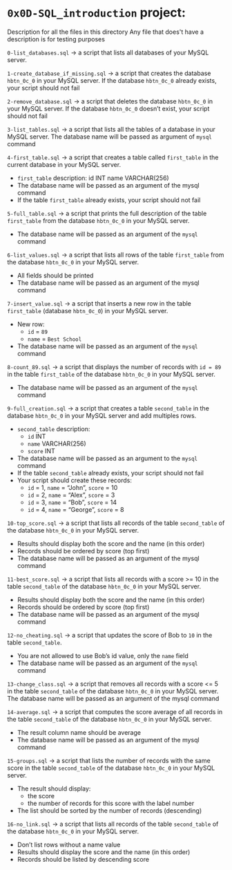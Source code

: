 
# `0x0D-SQL_introduction`  project:

[](https://github.com/alaahamed1/alx-higher_level_programming/blob/main/0x0D-SQL_introduction/README.md#0x0d-sql_introduction-project)

Description for all the files in this directory Any file that does't have a description is for testing purposes

`0-list_databases.sql`  -> a script that lists all databases of your MySQL server.

`1-create_database_if_missing.sql`  -> a script that creates the database  `hbtn_0c_0`  in your MySQL server. If the database  `hbtn_0c_0`  already exists, your script should not fail

`2-remove_database.sql`  -> a script that deletes the database  `hbtn_0c_0`  in your MySQL server. If the database  `hbtn_0c_0`  doesn’t exist, your script should not fail

`3-list_tables.sql`  -> a script that lists all the tables of a database in your MySQL server. The database name will be passed as argument of  `mysql`  command

`4-first_table.sql`  -> a script that creates a table called  `first_table`  in the current database in your MySQL server.

-   `first_table`  description: id INT name VARCHAR(256)
-   The database name will be passed as an argument of the mysql command
-   If the table  `first_table`  already exists, your script should not fail

`5-full_table.sql`  -> a script that prints the full description of the table  `first_table`  from the database  `hbtn_0c_0`  in your MySQL server.

-   The database name will be passed as an argument of the  `mysql`  command

`6-list_values.sql`  -> a script that lists all rows of the table  `first_table`  from the database  `hbtn_0c_0`  in your MySQL server.

-   All fields should be printed
-   The database name will be passed as an argument of the mysql command

`7-insert_value.sql`  -> a script that inserts a new row in the table  `first_table`  (database  `hbtn_0c_0`) in your MySQL server.

-   New row:
	-   `id`  =  `89`
	-   `name`  =  `Best School`
-   The database name will be passed as an argument of the  `mysql`  command

`8-count_89.sql`  -> a script that displays the number of records with  `id = 89`  in the table  `first_table`  of the database  `hbtn_0c_0`  in your MySQL server.

-   The database name will be passed as an argument of the  `mysql`  command

`9-full_creation.sql`  -> a script that creates a table  `second_table`  in the database  `hbtn_0c_0`  in your MySQL server and add multiples rows.

-   `second_table`  description:
	-   `id`  INT
	-   `name`  VARCHAR(256)
	-   `score`  INT
-   The database name will be passed as an argument to the  `mysql`  command
-   If the table  `second_table`  already exists, your script should not fail
-   Your script should create these records:
	-   `id`  = 1,  `name`  = “John”,  `score`  = 10
	-   `id`  = 2,  `name`  = “Alex”,  `score`  = 3
	-   `id`  = 3,  `name`  = “Bob”,  `score`  = 14
	-   `id`  = 4,  `name`  = “George”,  `score`  = 8

`10-top_score.sql`  -> a script that lists all records of the table  `second_table`  of the database  `hbtn_0c_0`  in your MySQL server.

-   Results should display both the score and the name (in this order)
-   Records should be ordered by score (top first)
-   The database name will be passed as an argument of the mysql command

`11-best_score.sql`  -> a script that lists all records with a score >= 10 in the table  `second_table`  of the database  `hbtn_0c_0`  in your MySQL server.

-   Results should display both the score and the name (in this order)
-   Records should be ordered by score (top first)
-   The database name will be passed as an argument of the mysql command

`12-no_cheating.sql`  -> a script that updates the score of Bob to  `10`  in the table  `second_table`.

-   You are not allowed to use Bob’s id value, only the  `name`  field
-   The database name will be passed as an argument of the  `mysql`  command

`13-change_class.sql`  -> a script that removes all records with a score <= 5 in the table  `second_table`  of the database  `hbtn_0c_0`  in your MySQL server. The database name will be passed as an argument of the mysql command

`14-average.sql`  -> a script that computes the score average of all records in the table  `second_table`  of the database  `hbtn_0c_0`  in your MySQL server.

-   The result column name should be average
-   The database name will be passed as an argument of the mysql command

`15-groups.sql`  -> a script that lists the number of records with the same score in the table  `second_table`  of the database  `hbtn_0c_0`  in your MySQL server.

-   The result should display:
	-   the score
	-   the number of records for this score with the label number
-   The list should be sorted by the number of records (descending)

`16-no_link.sql`  -> a script that lists all records of the table  `second_table`  of the database  `hbtn_0c_0`  in your MySQL server.

-   Don’t list rows without a name value
-   Results should display the score and the name (in this order)
-   Records should be listed by descending score